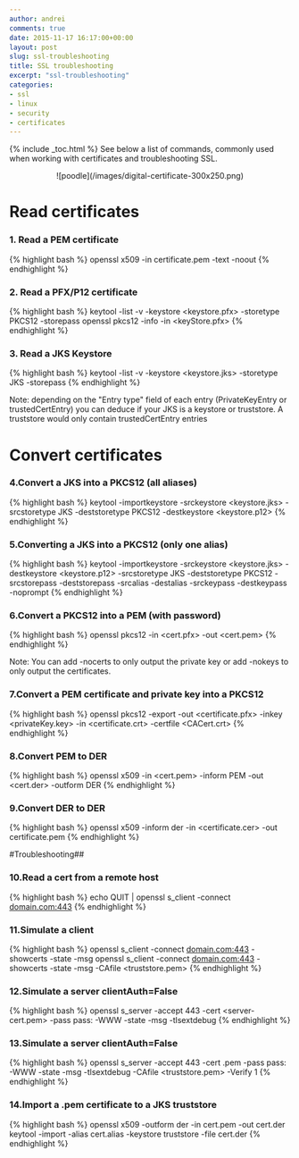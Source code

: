 ```yaml
---
author: andrei
comments: true
date: 2015-11-17 16:17:00+00:00
layout: post
slug: ssl-troubleshooting 
title: SSL troubleshooting
excerpt: "ssl-troubleshooting"
categories:
- ssl
- linux
- security
- certificates
---
```


{% include _toc.html %}
See below a list of commands, commonly used when working with certificates and troubleshooting SSL.

<div style="text-align:center" markdown="1">
![poodle](/images/digital-certificate-300x250.png)
</div>


# Read certificates

### 1. Read a PEM certificate

{% highlight bash %}
openssl x509 -in certificate.pem -text -noout
{% endhighlight %}

### 2. Read a PFX/P12 certificate

{% highlight bash %}
keytool -list -v -keystore <keystore.pfx> -storetype PKCS12 -storepass <pass>
openssl pkcs12 -info -in <keyStore.pfx>
{% endhighlight %}


### 3. Read a JKS Keystore

{% highlight bash %}
keytool -list -v -keystore <keystore.jks> -storetype JKS -storepass <pass>
{% endhighlight %}

Note: depending on the "Entry type" field of each entry (PrivateKeyEntry or trustedCertEntry) you can deduce if your JKS is a keystore or truststore. 
A truststore would only contain trustedCertEntry entries


# Convert certificates

### 4.Convert a JKS into a PKCS12 (all aliases)

{% highlight bash %}
keytool -importkeystore -srckeystore <keystore.jks> -srcstoretype JKS -deststoretype PKCS12 -destkeystore <keystore.p12>
{% endhighlight %}

### 5.Converting a JKS into a PKCS12 (only one alias)

{% highlight bash %}
keytool -importkeystore -srckeystore <keystore.jks> -destkeystore <keystore.p12> -srcstoretype JKS -deststoretype PKCS12 -srcstorepass 
<pass> -deststorepass <pass> -srcalias <alias> -destalias <alias> -srckeypass <keypass> -destkeypass <keypass> -noprompt
{% endhighlight %}

### 6.Convert a PKCS12 into a PEM (with password)

{% highlight bash %}
openssl pkcs12 -in <cert.pfx> -out <cert.pem>
{% endhighlight %}

Note: You can add -nocerts to only output the private key or add -nokeys to only output the certificates.

### 7.Convert a PEM certificate and private key into a PKCS12

{% highlight bash %}
openssl pkcs12 -export -out <certificate.pfx> -inkey <privateKey.key> -in <certificate.crt> -certfile <CACert.crt>
{% endhighlight %}


### 8.Convert PEM to DER
{% highlight bash %}
openssl x509 -in <cert.pem> -inform PEM -out <cert.der> -outform DER
{% endhighlight %}

### 9.Convert DER to DER
{% highlight bash %}
openssl x509 -inform der -in <certificate.cer> -out certificate.pem
{% endhighlight %}

#Troubleshooting##

### 10.Read a cert from a remote host

{% highlight bash %}
echo QUIT | openssl s_client -connect <domain.com:443>
{% endhighlight %}

### 11.Simulate a client

{% highlight bash %}
openssl s_client -connect <domain.com:443> -showcerts -state -msg
openssl s_client -connect <domain.com:443> -showcerts -state -msg -CAfile <truststore.pem>
{% endhighlight %}

### 12.Simulate a server clientAuth=False

{% highlight bash %}
openssl s_server -accept 443 -cert <server-cert.pem> -pass pass:<pass> -WWW -state -msg -tlsextdebug
{% endhighlight %}

### 13.Simulate a server clientAuth=False
{% highlight bash %}
openssl s_server -accept 443 -cert <server-cert>.pem -pass pass:<pass> -WWW -state -msg -tlsextdebug -CAfile <truststore.pem> -Verify 1
{% endhighlight %}

### 14.Import a .pem certificate to a JKS truststore
{% highlight bash %}
openssl x509 -outform der -in cert.pem -out cert.der
keytool -import -alias cert.alias -keystore truststore -file cert.der
{% endhighlight %}

